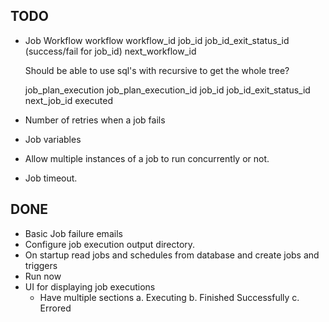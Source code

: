 ## TODO
* Job Workflow
  workflow
    workflow_id
    job_id
    job_id_exit_status_id (success/fail for job_id)
    next_workflow_id

    Should be able to use sql's with recursive to get the whole tree?

  job_plan_execution
    job_plan_execution_id
    job_id
    job_id_exit_status_id
    next_job_id
    executed




* Number of retries when a job fails
* Job variables
* Allow multiple instances of a job to run concurrently or not.
* Job timeout.

## DONE
* Basic Job failure emails
* Configure job execution output directory.
* On startup read jobs and schedules from database and create jobs and triggers
* Run now
* UI for displaying job executions
  * Have multiple sections
    a. Executing
    b. Finished Successfully
    c. Errored
